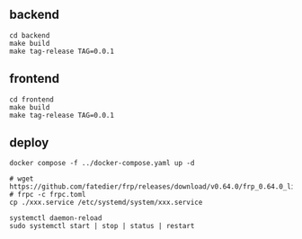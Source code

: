## backend

```shell
cd backend
make build
make tag-release TAG=0.0.1
```

## frontend
    
```shell
cd frontend
make build
make tag-release TAG=0.0.1
```

## deploy

```shell
docker compose -f ../docker-compose.yaml up -d
```

```shell
# wget https://github.com/fatedier/frp/releases/download/v0.64.0/frp_0.64.0_linux_amd64.tar.gz
# frpc -c frpc.toml
cp ./xxx.service /etc/systemd/system/xxx.service

systemctl daemon-reload
sudo systemctl start | stop | status | restart
```
